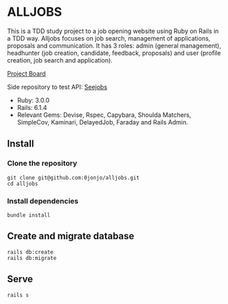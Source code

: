 # ALLJOBS

This is a TDD study project to a job opening website using Ruby on Rails in a TDD way. Alljobs focuses on job search, management of applications, proposals and communication. It has 3 roles: admin (general management), headhunter (job creation, candidate, feedback, proposals) and user (profile creation, job search and application).

[Project Board](https://github.com/users/0jonjo/projects/3)

Side repository to test API: [Seejobs](https://github.com/0jonjo/seejobs/)

- Ruby: 3.0.0
- Rails: 6.1.4
- Relevant Gems: Devise, Rspec, Capybara, Shoulda Matchers, SimpleCov, Kaminari, DelayedJob, Faraday and Rails Admin.

## Install

### Clone the repository

```shell
git clone git@github.com:0jonjo/alljobs.git
cd alljobs
```

### Install dependencies

```shell
bundle install
```

## Create and migrate database

```shell
rails db:create
rails db:migrate
```

## Serve

```shell
rails s
```

